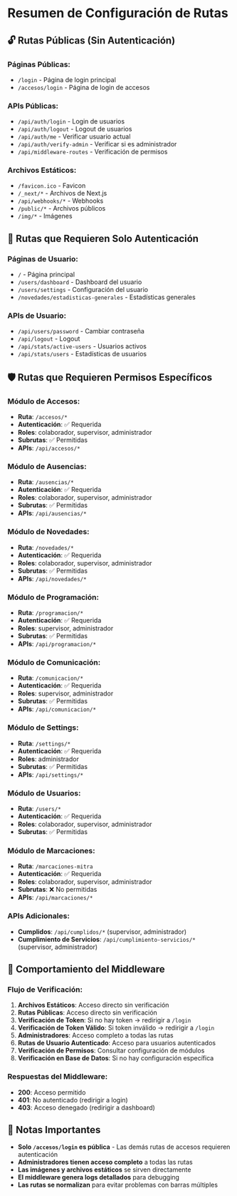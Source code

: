 # Resumen de Configuración de Rutas

## 🔓 Rutas Públicas (Sin Autenticación)

### Páginas Públicas:
- `/login` - Página de login principal
- `/accesos/login` - Página de login de accesos

### APIs Públicas:
- `/api/auth/login` - Login de usuarios
- `/api/auth/logout` - Logout de usuarios
- `/api/auth/me` - Verificar usuario actual
- `/api/auth/verify-admin` - Verificar si es administrador
- `/api/middleware-routes` - Verificación de permisos

### Archivos Estáticos:
- `/favicon.ico` - Favicon
- `/_next/*` - Archivos de Next.js
- `/api/webhooks/*` - Webhooks
- `/public/*` - Archivos públicos
- `/img/*` - Imágenes

## 🔐 Rutas que Requieren Solo Autenticación

### Páginas de Usuario:
- `/` - Página principal
- `/users/dashboard` - Dashboard del usuario
- `/users/settings` - Configuración del usuario
- `/novedades/estadisticas-generales` - Estadísticas generales

### APIs de Usuario:
- `/api/users/password` - Cambiar contraseña
- `/api/logout` - Logout
- `/api/stats/active-users` - Usuarios activos
- `/api/stats/users` - Estadísticas de usuarios

## 🛡️ Rutas que Requieren Permisos Específicos

### Módulo de Accesos:
- **Ruta**: `/accesos/*`
- **Autenticación**: ✅ Requerida
- **Roles**: colaborador, supervisor, administrador
- **Subrutas**: ✅ Permitidas
- **APIs**: `/api/accesos/*`

### Módulo de Ausencias:
- **Ruta**: `/ausencias/*`
- **Autenticación**: ✅ Requerida
- **Roles**: colaborador, supervisor, administrador
- **Subrutas**: ✅ Permitidas
- **APIs**: `/api/ausencias/*`

### Módulo de Novedades:
- **Ruta**: `/novedades/*`
- **Autenticación**: ✅ Requerida
- **Roles**: colaborador, supervisor, administrador
- **Subrutas**: ✅ Permitidas
- **APIs**: `/api/novedades/*`

### Módulo de Programación:
- **Ruta**: `/programacion/*`
- **Autenticación**: ✅ Requerida
- **Roles**: supervisor, administrador
- **Subrutas**: ✅ Permitidas
- **APIs**: `/api/programacion/*`

### Módulo de Comunicación:
- **Ruta**: `/comunicacion/*`
- **Autenticación**: ✅ Requerida
- **Roles**: supervisor, administrador
- **Subrutas**: ✅ Permitidas
- **APIs**: `/api/comunicacion/*`

### Módulo de Settings:
- **Ruta**: `/settings/*`
- **Autenticación**: ✅ Requerida
- **Roles**: administrador
- **Subrutas**: ✅ Permitidas
- **APIs**: `/api/settings/*`

### Módulo de Usuarios:
- **Ruta**: `/users/*`
- **Autenticación**: ✅ Requerida
- **Roles**: colaborador, supervisor, administrador
- **Subrutas**: ✅ Permitidas

### Módulo de Marcaciones:
- **Ruta**: `/marcaciones-mitra`
- **Autenticación**: ✅ Requerida
- **Roles**: colaborador, supervisor, administrador
- **Subrutas**: ❌ No permitidas
- **APIs**: `/api/marcaciones/*`

### APIs Adicionales:
- **Cumplidos**: `/api/cumplidos/*` (supervisor, administrador)
- **Cumplimiento de Servicios**: `/api/cumplimiento-servicios/*` (supervisor, administrador)

## 🎯 Comportamiento del Middleware

### Flujo de Verificación:
1. **Archivos Estáticos**: Acceso directo sin verificación
2. **Rutas Públicas**: Acceso directo sin verificación
3. **Verificación de Token**: Si no hay token → redirigir a `/login`
4. **Verificación de Token Válido**: Si token inválido → redirigir a `/login`
5. **Administradores**: Acceso completo a todas las rutas
6. **Rutas de Usuario Autenticado**: Acceso para usuarios autenticados
7. **Verificación de Permisos**: Consultar configuración de módulos
8. **Verificación en Base de Datos**: Si no hay configuración específica

### Respuestas del Middleware:
- **200**: Acceso permitido
- **401**: No autenticado (redirigir a login)
- **403**: Acceso denegado (redirigir a dashboard)

## 📝 Notas Importantes

- **Solo `/accesos/login` es pública** - Las demás rutas de accesos requieren autenticación
- **Administradores tienen acceso completo** a todas las rutas
- **Las imágenes y archivos estáticos** se sirven directamente
- **El middleware genera logs detallados** para debugging
- **Las rutas se normalizan** para evitar problemas con barras múltiples 